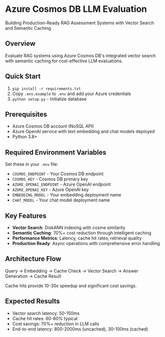 # Azure Cosmos DB LLM Evaluation

Building Production-Ready RAG Assessment Systems with Vector Search and Semantic Caching

## Overview

Evaluate RAG systems using Azure Cosmos DB's integrated vector search with semantic caching for cost-effective LLM evaluations.

## Quick Start

1. `pip install -r requirements.txt`
2. Copy `.env.example` to `.env` and add your Azure credentials
3. `python setup.py` - Initialize database

## Prerequisites

- Azure Cosmos DB account (NoSQL API)
- Azure OpenAI service with text embedding and chat models deployed
- Python 3.8+

## Required Environment Variables

Set these in your `.env` file:
- `COSMOS_ENDPOINT` - Your Cosmos DB endpoint
- `COSMOS_KEY` - Cosmos DB primary key
- `AZURE_OPENAI_ENDPOINT` - Azure OpenAI endpoint
- `AZURE_OPENAI_KEY` - Azure OpenAI key
- `EMBEDDING_MODEL` - Your embedding deployment name
- `CHAT_MODEL` - Your chat model deployment name


## Key Features

- **Vector Search**: DiskANN indexing with cosine similarity
- **Semantic Caching**: 70%+ cost reduction through intelligent caching
- **Performance Metrics**: Latency, cache hit rates, retrieval quality
- **Production Ready**: Async operations with comprehensive error handling

## Architecture Flow

Query → Embedding → Cache Check → Vector Search → Answer Generation → Cache Result

Cache hits provide 10-30x speedup and significant cost savings.

## Expected Results

- Vector search latency: 50-150ms
- Cache hit rates: 60-80% typical
- Cost savings: 70%+ reduction in LLM calls
- End-to-end latency: 800-2000ms (uncached), 30-100ms (cached)



